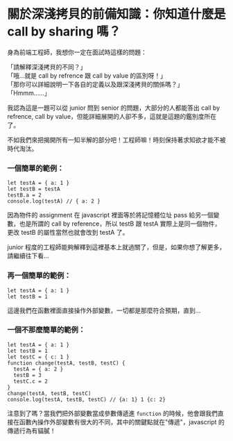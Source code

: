 # 關於深淺拷貝的前備知識：你知道什麼是 call by sharing 嗎？

身為前端工程師，我想你一定在面試時這樣的問題：<br>

「請解釋深淺拷貝的不同？」<br>
「哦...就是 call by refrence 跟 call by value 的區別呀！」<br>
「那你可以詳細說明一下各自的定義以及跟深淺拷貝的關係嗎？」<br>
「Hmmm......」<br>

我認為這是一題可以從 junior 問到 senior 的問題，大部分的人都能答出 call by refrence, call by value，但能詳細展開的人卻不多，這就是這題的鑑別度所在了。<br>

不如我們來把揭開所有一知半解的部分吧！工程師嘛！時刻保持著求知欲才能不被時代淘汰。

### 一個簡單的範例：

```
let testA = { a: 1 }
let testB = testA
testB.a = 2
console.log(testA) // { a: 2 }
```

因為物件的 assignment 在 javascript 裡面等於將記憶體位址 pass 給另一個變數，也是所謂的 call by reference，所以 testB 跟 testA 實際上是同一個物件，更改 testB 的屬性當然也就會改到 testA 了。<br>

junior 程度的工程師能夠解釋到這裡基本上就過關了，但是，如果你想了解更多，請繼續往下看...

### 再一個簡單的範例：

```
let testA = { a: 1 }
let testB = 1

```

這邊我們在函數裡面直接操作外部變數，一切都是那麼符合預期，直到...

### 一個不那麼簡單的範例：

```
let testA = { a: 1 }
let testB = 1
let testC = { c: 1 }
function change(testA, testB, testC) {
  testA = { a: 2 }
  testB = 3
  testC.c = 2
}
change(testA, testB, testC)
console.log(testA, testB, testC) // {a: 1} 1 {c: 2}
```

注意到了嗎？當我們把外部變數當成參數傳遞進 `function` 的時候，他會跟我們直接在函數內操作外部變數有很大的不同，其中的關鍵點就在"傳遞"，javascript 的傳遞行為有貓膩！
